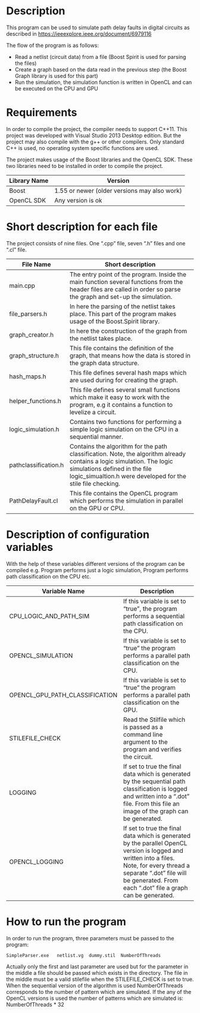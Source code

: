 # Description
This program can be used to simulate path delay faults in digital circuits as
described in https://ieeexplore.ieee.org/document/6979116

The flow of the program is as follows:
* Read a netlist (circuit data) from a file (Boost Spirit is used for parsing the files)
* Create a graph based on the data read in the previous step (the Boost Graph library is used for this part)
* Run the simulation, the simulation function is written in OpenCL and can be executed on the CPU and GPU

# Requirements
In order to compile the project, the compiler needs to support C++11. This project was developed with Visual Studio 2013 Desktop edition. But the project may also compile with the g++ or other compilers. Only standard C++ is used, no operating system specific functions are used.
 
The project makes usage of the Boost libraries and the OpenCL SDK. These two libraries need to be installed in order to compile the project.

| Library Name | Version                                      |
| ---          | ---                                          |
| Boost        | 1.55 or newer (older versions may also work) |
| OpenCL SDK   | Any version is ok                            |

	
# Short description for each file

The project consists of nine files. One “.cpp” file, seven “.h” files and one “.cl” file.

|File Name	|Short description|
| ---          | ---                                          |
|main.cpp	|The entry point of the program. Inside the main function several functions from the header files are called in order so parse the graph and set-up the simulation.|
|file_parsers.h	|In here the parsing of the netlist takes place. This part of the program makes usage of the Boost.Spirit library.|
|graph_creator.h	|In here the construction of the graph from the netlist takes place. |
|graph_structure.h	|This file contains the definition of the graph, that means how the data is stored in the graph data structure. |
|hash_maps.h	|This file defines several hash maps which are used during for creating the graph.|
|helper_functions.h	|This file defines several small functions which make it easy to work with the program, e.g it contains a function to levelize a circuit. |
|logic_simulation.h	|Contains two functions for performing a simple logic simulation on the CPU in a sequential manner.|
|pathclassification.h	|Contains the algorithm for the path classification. Note, the algorithm already contains a logic simulation. The logic simulations defined in the file logic_simualtion.h were developed for the stile file checking.|
|PathDelayFault.cl	|This file contains the OpenCL program which performs the simulation in parallel on the GPU or CPU.|

# Description of configuration variables
With the help of these variables different versions of the program can be compiled e.g. Program performs just a logic simulation, Program performs path classification on the CPU etc.

|Variable Name |Description                                   |
| ---          | ---                                          |
|CPU_LOGIC_AND_PATH_SIM	| If this variable is set to “true”, the program performs a sequential path classification on the CPU. |
|OPENCL_SIMULATION	| If this variable is set to “true” the program performs a parallel path classification on the CPU.    |
|OPENCL_GPU_PATH_CLASSIFICATION	| If this variable is set to “true” the program performs a parallel path classification on the GPU.| 
|STILEFILE_CHECK	|Read the Stilfile which is passed as a command line argument to the program and verifies the circuit. |
|LOGGING	        |If set to true the final data which is generated by the sequential path classification is logged and written into a “.dot” file. From this file an image of the graph can be generated. |
|OPENCL_LOGGING	| If set to true the final data which is generated by the parallel OpenCL version is logged and written into a files. Note, for every thread a separate “.dot” file will be generated. From each “.dot” file a graph can be generated. |


# How to run the program
In order to run the program, three parameters must be passed to the program:

```
SimpleParser.exe   netlist.vg  dummy.stil  NumberOfThreads
```

Actually only the first and last parameter are used but for the parameter in the middle a file should be passed which exists in the directory. The file in the middle must be a valid stilefile when the STILEFILE_CHECK is set to true. When the sequential version of the algorithm is used NumberOfThreads corresponds to the number of pattern which are simulated. If the any of the OpenCL versions is used the number of patterns which are simulated is: NumberOfThreads * 32 
